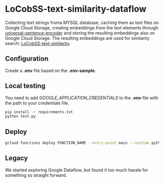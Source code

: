 # LoCobSS-text-similarity-dataflow
Collecting text strings froma MYSQL database, caching them as text files on Google Cloud Storage, creating embeddings from the text elements through [universal-sentence-encoder](https://tfhub.dev/google/universal-sentence-encoder/4) and storing the resulting embeddings also on Google Cloud Storage. The resulting embeddings are used for similarity search: [LoCobSS-text-similarity](https://github.com/sebastian-meier/LoCobSS-text-similarity).

## Configuration
Create a **.env** file based on the **.env-sample**.

## Local testing
You need to add *GOOGLE_APPLICATION_CREDENTIALS* to the **.env** file with the path to your credentials file.
```bash
pip install -r requirements.txt
python test.py
```

## Deploy
```bash
gcloud functions deploy FUNCTION_NAME --entry-point main --runtime python38 --trigger-http --allow-unauthenticated
```

## Legacy
We started exploring Google Dataflow, but found it too much hassle for something so straight forward.